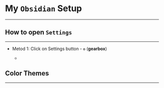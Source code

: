 # My `Obsidian` Setup
---



## How to open `Settings`
---


- Metod 1: Click on Settings button - `⚙️` (**gearbox**)
  - > 


## Color Themes
---
